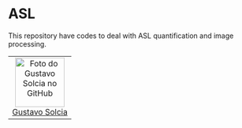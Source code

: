# ASL

This repository have codes to deal with ASL quantification and image processing.


<table>
  <tr>
    <td align="center">
      <a href="#">
        <img src="https://github.com/GustavoSolcia.png?size=100" width="100px;" alt="Foto do Gustavo Solcia no GitHub"/><br>
        <sub>
          <a href="https://github.com/GustavoSolcia">Gustavo Solcia</a> 
        </sub>
      </a>
    </td>
  </tr>
</table>
